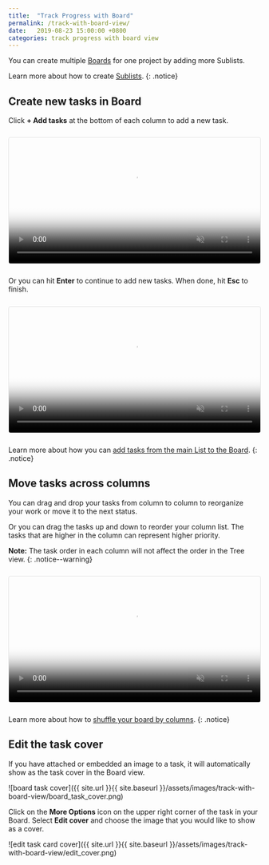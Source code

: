 ```yaml
---
title:  "Track Progress with Board"
permalink: /track-with-board-view/
date:   2019-08-23 15:00:00 +0800
categories: track progress with board view
---
```

You can create multiple [Boards](/guide/project-view/#board) for one project by adding more Sublists. 

Learn more about how to create [Sublists](/guide/create-sublists/).
{: .notice}



## Create new tasks in Board  
Click **+ Add tasks** at the bottom of each column to add a new task. 


<video muted="" playsinline="" loop="" autoplay="" title="create new tasks in Board" poster="{{ site.url }}{{ site.baseurl }}/assets/images/track-with-board-view/board_create_new_task_button.png" style="max-height: 364px; margin: 0 auto; width: 100%; border: 1px solid rgba(0, 0, 0, 0.1); border-radius: 4px; margin: 0.8em 0;">
  <source src="{{ site.url }}{{ site.baseurl }}/assets/images/track-with-board-view/board_create_new_task_button.mp4" type="video/mp4">
</video>


Or you can hit **Enter** to continue to add new tasks. When done, hit **Esc** to finish.

<video muted="" playsinline="" loop="" autoplay="" title="create task in Board by hitting Enter" poster="{{ site.url }}{{ site.baseurl }}/assets/images/track-with-board-view/board_create_new_task_keyboard.png" style="max-height: 364px; margin: 0 auto; width: 100%; border: 1px solid rgba(0, 0, 0, 0.1); border-radius: 4px; margin: 0.8em 0;">
  <source src="{{ site.url }}{{ site.baseurl }}/assets/images/track-with-board-view/board_create_new_task_keyboard.mp4" type="video/mp4">
</video>


Learn more about how you can [add tasks from the main List to the Board](/guide/create-sublists/#add-tasks-to-sublist). 
{: .notice}



## Move tasks across columns
You can drag and drop your tasks from column to column to reorganize your work or move it to the next status.

Or you can drag the tasks up and down to reorder your column list. The tasks that are higher in the column can represent higher priority. 


**Note:** The task order in each column will not affect the order in the Tree view. 
{: .notice--warning}


<video muted="" playsinline="" loop="" autoplay="" title="drag and drop tasks in Board" poster="{{ site.url }}{{ site.baseurl }}/assets/images/track-with-board-view/drag_and_drop_reorder.png" style="max-height: 364px; margin: 0 auto; width: 100%; border: 1px solid rgba(0, 0, 0, 0.1); border-radius: 4px; margin: 0.8em 0;">
  <source src="{{ site.url }}{{ site.baseurl }}/assets/images/track-with-board-view/drag_and_drop_reorder.mp4" type="video/mp4">
</video>


Learn more about how to [shuffle your board by columns](/guide/status-column/). 
{: .notice}


## Edit the task cover
If you have attached or embedded an image to a task, it will automatically show as the task cover in the Board view.


![board task cover]({{ site.url }}{{ site.baseurl }}/assets/images/track-with-board-view/board_task_cover.png)

Click on the **More Options** icon on the upper right corner of the task in your Board. Select **Edit cover** and choose the image that you would like to show as a cover.


![edit task card cover]({{ site.url }}{{ site.baseurl }}/assets/images/track-with-board-view/edit_cover.png)

